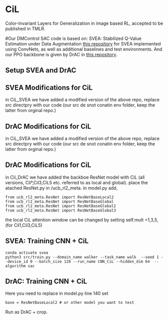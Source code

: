 # CiL
Color-Invariant Layers for Generalization in image based RL, accepted to be published in TMLR.



#Our DMControl SAC code is based on: SVEA: Stabilized Q-Value Estimation under Data Augmentation
 [this repository](https://github.com/nicklashansen/svea-vit) for SVEA implemented using ConvNets, as well as additional baselines and test environments.
 And our PPO backbone is given by DrAC in [this repository](https://github.com/rraileanu/auto-drac).
 
 ## Setup SVEA and DrAC
 
 ## SVEA Modifications for CiL
  in CiL_SVEA we have added a modified version of the above repo, replace src directpry with our code (our src de snot conatin env folder, keep the latter from orginal repo.) 
  
  
   
 ## DrAC Modifications for CiL
  in CiL_SVEA we have added a modified version of the above repo, replace src directpry with our code (our src de snot conatin env folder, keep the latter from orginal repo.) 
  
  
 ## DrAC Modifications for CiL
  in Cil_DrAC we have added the backboe ResNet model with CiL (all versions, Cil*,Cil3,CiL5 etc. referred to as local and global). place the atached ResNet.py in /ucb_rl2_meta. in model.py add,
 ```
from ucb_rl2_meta.ResNet import ResNetBaseLocal2
from ucb_rl2_meta.ResNet import ResNetBaseGlobal
from ucb_rl2_meta.ResNet import ResNetBaseGlobal2
from ucb_rl2_meta.ResNet import ResNetBaseGlobal3
```

 the local CiL attention window can be changed by setting self.mult =1,3,5, (for Cil1,Cil3,CiL5)

 ## SVEA: Training CNN + CiL 

```
conda activate svea
python3 src/train.py --domain_name walker --task_name walk  --seed 1 --device_id 0 --batch_size 128 --run_name CNN_CiL --hidden_dim 64  --algorithm sac  
```


 ## DrAC: Training CNN + CiL 
 
 Here you need to replace in model.py line 140 set
 
 ```
 base = ResNetBaseLocal2 # or other model you want to test
```

Run as DrAC + crop.


